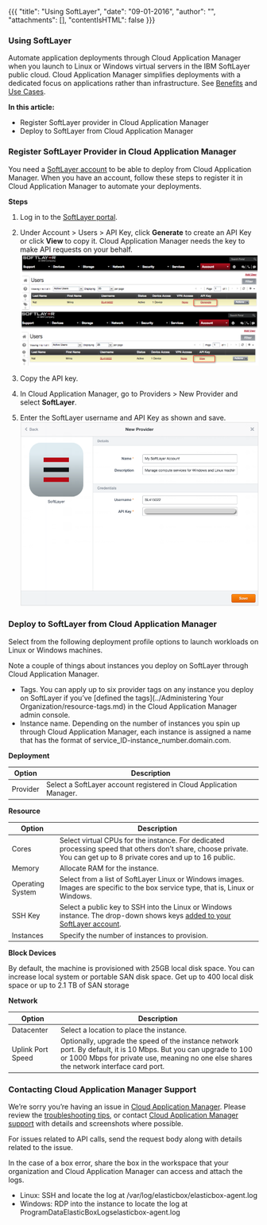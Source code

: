 {{{
"title": "Using SoftLayer",
"date": "09-01-2016",
"author": "",
"attachments": [],
"contentIsHTML": false
}}}

### Using SoftLayer

Automate application deployments through Cloud Application Manager when you launch to Linux or Windows virtual servers in the IBM SoftLayer public cloud. Cloud Application Manager simplifies deployments with a dedicated focus on applications rather than infrastructure. See [Benefits](//www.ctl.io/cloud-application-manager/#Benefits) and [Use Cases](//www.ctl.io/cloud-application-manager/#UseCases).

**In this article:**

* Register SoftLayer provider in Cloud Application Manager
* Deploy to SoftLayer from Cloud Application Manager

### Register SoftLayer Provider in Cloud Application Manager

You need a [SoftLayer account](http://www.softlayer.com/info/free-cloud) to be able to deploy from Cloud Application Manager. When you have an account, follow these steps to register it in Cloud Application Manager to automate your deployments.

**Steps**
1. Log in to the [SoftLayer portal](https://control.softlayer.com/).

2. Under Account > Users > API Key, click **Generate** to create an API Key or click **View** to copy it. Cloud Application Manager needs the key to make API requests on your behalf.
   ![softlayer-getapikey-1.png](../../images/cloud-application-manager/softlayer-getapikey-1.png)

3. Copy the API key.

4. In Cloud Application Manager, go to Providers > New Provider and select **SoftLayer**.

5. Enter the SoftLayer username and API Key as shown and save.
   ![softlayer-entercredentials-2.png](../../images/cloud-application-manager/softlayer-entercredentials-2.png)

### Deploy to SoftLayer from Cloud Application Manager
Select from the following deployment profile options to launch workloads on Linux or Windows machines.

Note a couple of things about instances you deploy on SoftLayer through Cloud Application Manager.
* Tags. You can apply up to six provider tags on any instance you deploy on SoftLayer if you’ve [defined the tags](../Administering Your Organization/resource-tags.md) in the Cloud Application Manager admin console.
* Instance name. Depending on the number of instances you spin up through Cloud Application Manager, each instance is assigned a name that has the format of service_ID-instance_number.domain.com.


**Deployment**

| Option | Description |
|--------|-------------|
| Provider | Select a SoftLayer account registered in Cloud Application Manager. |


**Resource**

| Option | Description |
|--------|-------------|
| Cores | Select virtual CPUs for the instance. For dedicated processing speed that others don’t share, choose private. You can get up to 8 private cores and up to 16 public. |
| Memory | Allocate RAM for the instance. |
| Operating System | Select from a list of SoftLayer Linux or Windows images. Images are specific to the box service type, that is, Linux or Windows. |
| SSH Key |	Select a public key to SSH into the Linux or Windows instance. The drop-down shows keys [added to your SoftLayer account](https://knowledgelayer.softlayer.com/procedure/add-ssh-key). |
| Instances | Specify the number of instances to provision. |


**Block Devices**

By default, the machine is provisioned with 25GB local disk space. You can increase local system or portable SAN disk space. Get up to 400 local disk space or up to 2.1 TB of SAN storage


**Network**

| Option | Description |
|--------|-------------|
| Datacenter | Select a location to place the instance. |
| Uplink Port Speed	| Optionally, upgrade the speed of the instance network port. By default, it is 10 Mbps. But you can upgrade to 100 or 1000 Mbps for private use, meaning no one else shares the network interface card port. |

### Contacting Cloud Application Manager Support

We’re sorry you’re having an issue in [Cloud Application Manager](https://www.ctl.io/cloud-application-manager/). Please review the [troubleshooting tips](..Troubleshooting/troubleshooting-tips.md), or contact [Cloud Application Manager support](mailto:cloudsupport@centurylink.com) with details and screenshots where possible.

For issues related to API calls, send the request body along with details related to the issue.

In the case of a box error, share the box in the workspace that your organization and Cloud Application Manager can access and attach the logs.
* Linux: SSH and locate the log at /var/log/elasticbox/elasticbox-agent.log
* Windows: RDP into the instance to locate the log at ProgramDataElasticBoxLogselasticbox-agent.log
